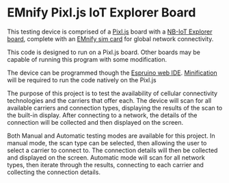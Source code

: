 # EMnify Pixl.js IoT Explorer Board

This testing device is comprised of a [Pixl.js](https://www.espruino.com/Pixl.js) board with a [NB-IoT Explorer board](https://wiki.dragino.com/index.php?title=NB-IoT_Shield), complete with an [EMnify sim card](https://www.emnify.com/global-iot-sim) for global network connectivity.

This code is designed to run on a Pixl.js board. Other boards may be capable of running this program with some modification.

The device can be programmed though the [Espruino web IDE](https://www.espruino.com/ide/ "Espruino Web IDE").
[Minification](https://www.espruino.com/Performance "Espruino Performance Notes") will be required to run the code natively on the Pixl.js

The purpose of this project is to test the availability of cellular connectivity technologies and the carriers that offer each. 
The device will scan for all available carriers and connection types, displaying the results of the scan to the built-in display.
After connecting to a network, the details of the connection will be collected and then displayed on the screen.

Both Manual and Automatic testing modes are available for this project.
In manual mode, the scan type can be selected, then allowing the user to select a carrier to connect to. The connection details will then be collected and displayed on the screen.
Automatic mode will scan for all network types, then iterate through the results, connecting to each carrier and collecting the connection details.